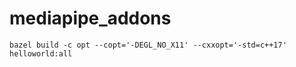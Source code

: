 # mediapipe_addons

```
bazel build -c opt --copt='-DEGL_NO_X11' --cxxopt='-std=c++17' helloworld:all
```